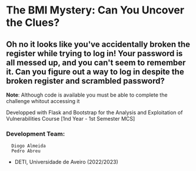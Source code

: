 # The BMI Mystery: Can You Uncover the Clues?

## Oh no it looks like you've accidentally broken the register while trying to log in! Your password is all messed up, and you can't seem to remember it. Can you figure out a way to log in despite the broken register and scrambled password?

**Note**: Although code is available you must be able to complete the challenge whitout accessing it

Developped with Flask and Bootstrap for the Analysis and Exploitation of Vulnerabilities Course [1nd Year - 1st Semester MCS]
 
### Development Team:
      Diogo Almeida
      Pedro Abreu
  
- DETI, Universidade de Aveiro (2022/2023)

